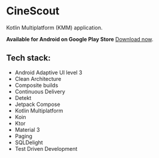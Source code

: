 # CineScout

Kotlin Multiplatform (KMM) application.

**Available for Android on Google Play Store** [Download now](https://play.google.com/store/apps/details?id=studio.forface.cinescout2).

## Tech stack:
- Android Adaptive UI level 3
- Clean Architecture
- Composite builds
- Continuous Delivery
- Detekt
- Jetpack Compose
- Kotlin Multiplatform
- Koin
- Ktor
- Material 3
- Paging 
- SQLDelight
- Test Driven Development
